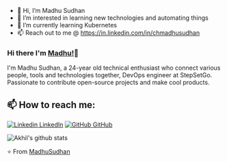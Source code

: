 - 👋 Hi, I’m Madhu Sudhan
- 👀 I’m interested in learning new technologies and automating things
- 🌱 I’m currently learning Kubernetes
- 📫 Reach out to me @ https://in.linkedin.com/in/chmadhusudhan

<!---
madhusudhan7492/madhusudhan7492 is a ✨ special ✨ repository because its `README.md` (this file) appears on your GitHub profile.
You can click the Preview link to take a look at your changes.
--->

### Hi there I'm [Madhu!](https://chmadhusudhan.com)👋
I'm Madhu Sudhan, a 24-year old technical enthusiast who connect various people, tools and technologies together, DevOps engineer at StepSetGo. Passionate to contribute open-source projects and make cool products.<br>
## 📫 How to reach me: 
[![Linkedin](https://i.stack.imgur.com/gVE0j.png) LinkedIn](https://in.linkedin.com/in/chmadhusudhan) [![GitHub](https://i.stack.imgur.com/tskMh.png) GitHub](https://github.com/madhusudhan7492) 
<!--
**MadhuSudhan/MadhuSudhan** is a ✨ _special_ ✨ repository because its `README.md` (this file) appears on your GitHub profile.


Here are some ideas to get you started:
- 🌱 I’m currently learning Kubernetes
- 👀 I’m interested in learning new technologies and automating things
-->


![Akhil's github stats](https://github-readme-stats.vercel.app/api?username=madhusudhan7492&show_icons=true&theme=dark)

⭐️ From [MadhuSudhan](https://github.com/madhusudhan7492)
